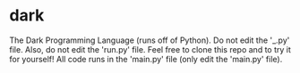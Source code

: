 # dark
The Dark Programming Language (runs off of Python).
Do not edit the '_.py' file. Also, do not edit the 'run.py' file. Feel free to clone this repo and to try it for yourself! All code runs in the 'main.py' file (only edit the 'main.py' file).

